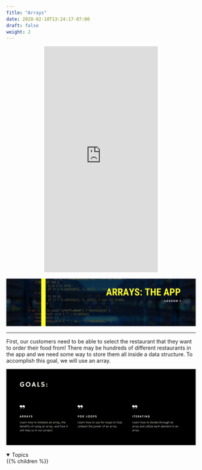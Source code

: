 ```yaml
---
Title: "Arrays"
date: 2020-02-10T13:24:17-07:00
draft: false
weight: 2
---
```


<p style="text-align: center;"><iframe width="60%" height="600px" src="https://www.youtube.com/embed/zkQNg1fToSc" frameborder="0" allow="accelerometer; autoplay; clipboard-write; encrypted-media; gyroscope; picture-in-picture" allowfullscreen></iframe></p>

<!--<link rel="stylesheet" href="../../style.css">-->

![array](../img/arrayintro.png)

<hr>

First, our customers need to be able to select the restaurant that they want to order their food from! There may be hundreds of different restaurants in the app and we need some way to store them all inside a data structure. To accomplish this goal, we will use an array.

![arraygoals](../img/arraygoals.png)

<details open>
<summary>Topics</summary>
{{% children %}}
</details>